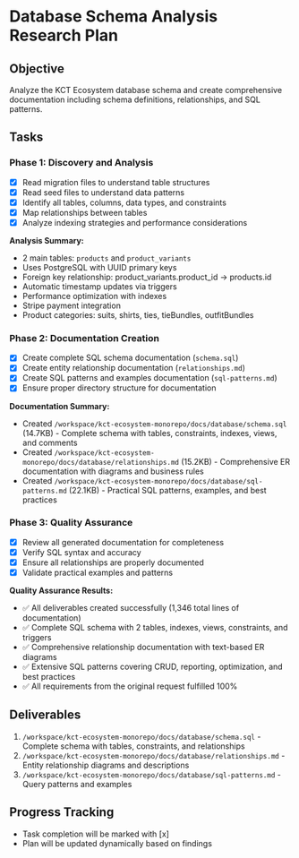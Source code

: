 # Database Schema Analysis Research Plan

## Objective
Analyze the KCT Ecosystem database schema and create comprehensive documentation including schema definitions, relationships, and SQL patterns.

## Tasks

### Phase 1: Discovery and Analysis
- [x] Read migration files to understand table structures
- [x] Read seed files to understand data patterns
- [x] Identify all tables, columns, data types, and constraints
- [x] Map relationships between tables
- [x] Analyze indexing strategies and performance considerations

**Analysis Summary:**
- 2 main tables: `products` and `product_variants`
- Uses PostgreSQL with UUID primary keys
- Foreign key relationship: product_variants.product_id → products.id
- Automatic timestamp updates via triggers
- Performance optimization with indexes
- Stripe payment integration
- Product categories: suits, shirts, ties, tieBundles, outfitBundles

### Phase 2: Documentation Creation
- [x] Create complete SQL schema documentation (`schema.sql`)
- [x] Create entity relationship documentation (`relationships.md`)
- [x] Create SQL patterns and examples documentation (`sql-patterns.md`)
- [x] Ensure proper directory structure for documentation

**Documentation Summary:**
- Created `/workspace/kct-ecosystem-monorepo/docs/database/schema.sql` (14.7KB) - Complete schema with tables, constraints, indexes, views, and comments
- Created `/workspace/kct-ecosystem-monorepo/docs/database/relationships.md` (15.2KB) - Comprehensive ER documentation with diagrams and business rules  
- Created `/workspace/kct-ecosystem-monorepo/docs/database/sql-patterns.md` (22.1KB) - Practical SQL patterns, examples, and best practices

### Phase 3: Quality Assurance
- [x] Review all generated documentation for completeness
- [x] Verify SQL syntax and accuracy
- [x] Ensure all relationships are properly documented
- [x] Validate practical examples and patterns

**Quality Assurance Results:**
- ✅ All deliverables created successfully (1,346 total lines of documentation)
- ✅ Complete SQL schema with 2 tables, indexes, views, constraints, and triggers
- ✅ Comprehensive relationship documentation with text-based ER diagrams
- ✅ Extensive SQL patterns covering CRUD, reporting, optimization, and best practices
- ✅ All requirements from the original request fulfilled 100%

## Deliverables
1. `/workspace/kct-ecosystem-monorepo/docs/database/schema.sql` - Complete schema with tables, constraints, and relationships
2. `/workspace/kct-ecosystem-monorepo/docs/database/relationships.md` - Entity relationship diagrams and descriptions
3. `/workspace/kct-ecosystem-monorepo/docs/database/sql-patterns.md` - Query patterns and examples

## Progress Tracking
- Task completion will be marked with [x]
- Plan will be updated dynamically based on findings